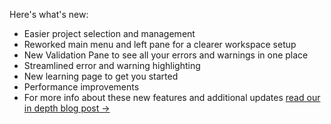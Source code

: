 Here's what's new:
- Easier project selection and management
- Reworked main menu and left pane for a clearer workspace setup
- New Validation Pane to see all your errors and warnings in one place
- Streamlined error and warning highlighting
- New learning page to get you started
- Performance improvements
- For more info about these new features and additional updates [read our in depth blog post →](https://monokle.io/blog/monokle-2-0-release)
